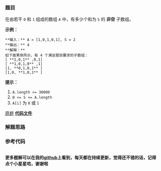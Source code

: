 ### 题目
在由若干 `0` 和 `1`  组成的数组 `A` 中，有多少个和为 `S` 的 **非空** 子数组。



**示例：**

    
    
    **输入：** A = [1,0,1,0,1], S = 2
    **输出：** 4
    **解释：**
    如下面黑体所示，有 4 个满足题目要求的子数组：
    [ **1,0,1** ,0,1]
    [ **1,0,1,0** ,1]
    [1, **0,1,0,1** ]
    [1,0, **1,0,1** ]
    



**提示：**

  1. `A.length <= 30000`
  2. `0 <= S <= A.length`
  3. `A[i]` 为 `0` 或 `1`

[原题](https://leetcode-cn.com/problems/binary-subarrays-with-sum/)    **[代码文件]()**


### 解题思路




### 参考代码

```go


```




**更多题解可以在我的[github](https://github.com/LZH139/leetcode_Go)上看到，每天都在持续更新，觉得还不错的话，记得点个小星星哈，谢谢啦**
